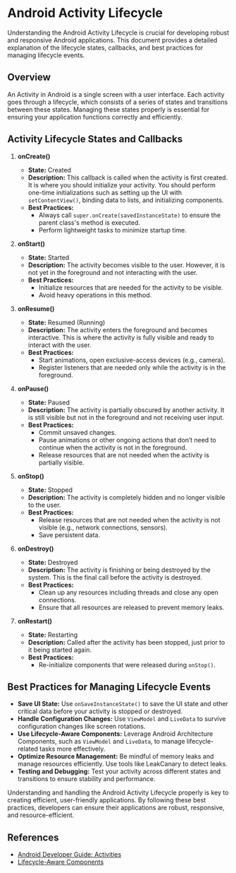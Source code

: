 # Android Activity Lifecycle

Understanding the Android Activity Lifecycle is crucial for developing robust and responsive Android applications. This document provides a detailed explanation of the lifecycle states, callbacks, and best practices for managing lifecycle events.

## Overview

An Activity in Android is a single screen with a user interface. Each activity goes through a lifecycle, which consists of a series of states and transitions between these states. Managing these states properly is essential for ensuring your application functions correctly and efficiently.

## Activity Lifecycle States and Callbacks

1. **onCreate()**
   - **State:** Created
   - **Description:** This callback is called when the activity is first created. It is where you should initialize your activity. You should perform one-time initializations such as setting up the UI with `setContentView()`, binding data to lists, and initializing components.
   - **Best Practices:**
     - Always call `super.onCreate(savedInstanceState)` to ensure the parent class's method is executed.
     - Perform lightweight tasks to minimize startup time.

2. **onStart()**
   - **State:** Started
   - **Description:** The activity becomes visible to the user. However, it is not yet in the foreground and not interacting with the user.
   - **Best Practices:**
     - Initialize resources that are needed for the activity to be visible.
     - Avoid heavy operations in this method.

3. **onResume()**
   - **State:** Resumed (Running)
   - **Description:** The activity enters the foreground and becomes interactive. This is where the activity is fully visible and ready to interact with the user.
   - **Best Practices:**
     - Start animations, open exclusive-access devices (e.g., camera).
     - Register listeners that are needed only while the activity is in the foreground.

4. **onPause()**
   - **State:** Paused
   - **Description:** The activity is partially obscured by another activity. It is still visible but not in the foreground and not receiving user input.
   - **Best Practices:**
     - Commit unsaved changes.
     - Pause animations or other ongoing actions that don’t need to continue when the activity is not in the foreground.
     - Release resources that are not needed when the activity is partially visible.

5. **onStop()**
   - **State:** Stopped
   - **Description:** The activity is completely hidden and no longer visible to the user.
   - **Best Practices:**
     - Release resources that are not needed when the activity is not visible (e.g., network connections, sensors).
     - Save persistent data.

6. **onDestroy()**
   - **State:** Destroyed
   - **Description:** The activity is finishing or being destroyed by the system. This is the final call before the activity is destroyed.
   - **Best Practices:**
     - Clean up any resources including threads and close any open connections.
     - Ensure that all resources are released to prevent memory leaks.

7. **onRestart()**
   - **State:** Restarting
   - **Description:** Called after the activity has been stopped, just prior to it being started again.
   - **Best Practices:**
     - Re-initialize components that were released during `onStop()`.

## Best Practices for Managing Lifecycle Events

- **Save UI State:** Use `onSaveInstanceState()` to save the UI state and other critical data before your activity is stopped or destroyed.
- **Handle Configuration Changes:** Use `ViewModel` and `LiveData` to survive configuration changes like screen rotations.
- **Use Lifecycle-Aware Components:** Leverage Android Architecture Components, such as `ViewModel` and `LiveData`, to manage lifecycle-related tasks more effectively.
- **Optimize Resource Management:** Be mindful of memory leaks and manage resources efficiently. Use tools like LeakCanary to detect leaks.
- **Testing and Debugging:** Test your activity across different states and transitions to ensure stability and performance.

Understanding and handling the Android Activity Lifecycle properly is key to creating efficient, user-friendly applications. By following these best practices, developers can ensure their applications are robust, responsive, and resource-efficient.

## References

- [Android Developer Guide: Activities](https://developer.android.com/guide/components/activities/intro-activities)
- [Lifecycle-Aware Components](https://developer.android.com/topic/libraries/architecture/lifecycle)

